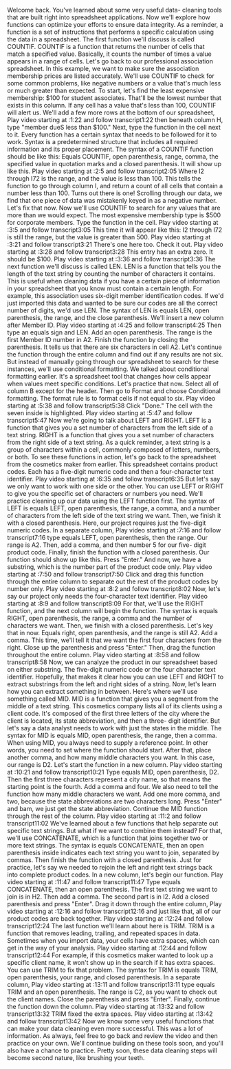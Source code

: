 
Welcome back. You've learned about some very useful data- cleaning tools that are built right into spreadsheet applications. Now we'll explore how functions can optimize your efforts to ensure data integrity. As a reminder, a function is a set of instructions that performs a specific calculation using the data in a spreadsheet. The first function we'll discuss is called COUNTIF. COUNTIF is a function that returns the number of cells that match a specified value. Basically, it counts the number of times a value appears in a range of cells. Let's go back to our professional association spreadsheet. In this example, we want to make sure the association membership prices are listed accurately. We'll use COUNTIF to check for some common problems, like negative numbers or a value that's much less or much greater than expected. To start, let's find the least expensive membership: $100 for student associates. That'll be the lowest number that exists in this column. If any cell has a value that's less than 100, COUNTIF will alert us. We'll add a few more rows at the bottom of our spreadsheet,
Play video starting at :1:22 and follow transcript1:22
then beneath column H, type "member dueS less than $100." Next, type the function in the cell next to it. Every function has a certain syntax that needs to be followed for it to work. Syntax is a predetermined structure that includes all required information and its proper placement. The syntax of a COUNTIF function should be like this: Equals COUNTIF, open parenthesis, range, comma, the specified value in quotation marks and a closed parenthesis. It will show up like this.
Play video starting at :2:5 and follow transcript2:05
Where I2 through I72 is the range, and the value is less than 100. This tells the function to go through column I, and return a count of all cells that contain a number less than 100. Turns out there is one! Scrolling through our data, we find that one piece of data was mistakenly keyed in as a negative number. Let's fix that now. Now we'll use COUNTIF to search for any values that are more than we would expect. The most expensive membership type is $500 for corporate members. Type the function in the cell.
Play video starting at :3:5 and follow transcript3:05
This time it will appear like this: I2 through I72 is still the range, but the value is greater than 500.
Play video starting at :3:21 and follow transcript3:21
There's one here too. Check it out.
Play video starting at :3:28 and follow transcript3:28
This entry has an extra zero. It should be $100.
Play video starting at :3:36 and follow transcript3:36
The next function we'll discuss is called LEN. LEN is a function that tells you the length of the text string by counting the number of characters it contains. This is useful when cleaning data if you have a certain piece of information in your spreadsheet that you know must contain a certain length. For example, this association uses six-digit member identification codes. If we'd just imported this data and wanted to be sure our codes are all the correct number of digits, we'd use LEN. The syntax of LEN is equals LEN, open parenthesis, the range, and the close parenthesis. We'll insert a new column after Member ID.
Play video starting at :4:25 and follow transcript4:25
Then type an equals sign and LEN. Add an open parenthesis. The range is the first Member ID number in A2. Finish the function by closing the parenthesis. It tells us that there are six characters in cell A2. Let's continue the function through the entire column and find out if any results are not six. But instead of manually going through our spreadsheet to search for these instances, we'll use conditional formatting. We talked about conditional formatting earlier. It's a spreadsheet tool that changes how cells appear when values meet specific conditions. Let's practice that now. Select all of column B except for the header. Then go to Format and choose Conditional formatting. The format rule is to format cells if not equal to six.
Play video starting at :5:38 and follow transcript5:38
Click "Done." The cell with the seven inside is highlighted.
Play video starting at :5:47 and follow transcript5:47
Now we're going to talk about LEFT and RIGHT. LEFT is a function that gives you a set number of characters from the left side of a text string. RIGHT is a function that gives you a set number of characters from the right side of a text string. As a quick reminder, a text string is a group of characters within a cell, commonly composed of letters, numbers, or both. To see these functions in action, let's go back to the spreadsheet from the cosmetics maker from earlier. This spreadsheet contains product codes. Each has a five-digit numeric code and then a four-character text identifier.
Play video starting at :6:35 and follow transcript6:35
But let's say we only want to work with one side or the other. You can use LEFT or RIGHT to give you the specific set of characters or numbers you need. We'll practice cleaning up our data using the LEFT function first. The syntax of LEFT is equals LEFT, open parenthesis, the range, a comma, and a number of characters from the left side of the text string we want. Then, we finish it with a closed parenthesis. Here, our project requires just the five-digit numeric codes. In a separate column,
Play video starting at :7:16 and follow transcript7:16
type equals LEFT, open parenthesis, then the range. Our range is A2. Then, add a comma, and then number 5 for our five- digit product code. Finally, finish the function with a closed parenthesis. Our function should show up like this. Press "Enter." And now, we have a substring, which is the number part of the product code only.
Play video starting at :7:50 and follow transcript7:50
Click and drag this function through the entire column to separate out the rest of the product codes by number only.
Play video starting at :8:2 and follow transcript8:02
Now, let's say our project only needs the four-character text identifier.
Play video starting at :8:9 and follow transcript8:09
For that, we'll use the RIGHT function, and the next column will begin the function. The syntax is equals RIGHT, open parenthesis, the range, a comma and the number of characters we want. Then, we finish with a closed parenthesis. Let's key that in now. Equals right, open parenthesis, and the range is still A2. Add a comma. This time, we'll tell it that we want the first four characters from the right. Close up the parenthesis and press "Enter." Then, drag the function throughout the entire column.
Play video starting at :8:58 and follow transcript8:58
Now, we can analyze the product in our spreadsheet based on either substring. The five-digit numeric code or the four character text identifier. Hopefully, that makes it clear how you can use LEFT and RIGHT to extract substrings from the left and right sides of a string. Now, let's learn how you can extract something in between. Here's where we'll use something called MID. MID is a function that gives you a segment from the middle of a text string. This cosmetics company lists all of its clients using a client code. It's composed of the first three letters of the city where the client is located, its state abbreviation, and then a three- digit identifier. But let's say a data analyst needs to work with just the states in the middle. The syntax for MID is equals MID, open parenthesis, the range, then a comma. When using MID, you always need to supply a reference point. In other words, you need to set where the function should start. After that, place another comma, and how many middle characters you want. In this case, our range is D2. Let's start the function in a new column.
Play video starting at :10:21 and follow transcript10:21
Type equals MID, open parenthesis, D2. Then the first three characters represent a city name, so that means the starting point is the fourth. Add a comma and four. We also need to tell the function how many middle characters we want. Add one more comma, and two, because the state abbreviations are two characters long. Press "Enter" and bam, we just get the state abbreviation. Continue the MID function through the rest of the column.
Play video starting at :11:2 and follow transcript11:02
We've learned about a few functions that help separate out specific text strings. But what if we want to combine them instead? For that, we'll use CONCATENATE, which is a function that joins together two or more text strings. The syntax is equals CONCATENATE, then an open parenthesis inside indicates each text string you want to join, separated by commas. Then finish the function with a closed parenthesis. Just for practice, let's say we needed to rejoin the left and right text strings back into complete product codes. In a new column, let's begin our function.
Play video starting at :11:47 and follow transcript11:47
Type equals CONCATENATE, then an open parenthesis. The first text string we want to join is in H2. Then add a comma. The second part is in I2. Add a closed parenthesis and press "Enter". Drag it down through the entire column,
Play video starting at :12:16 and follow transcript12:16
and just like that, all of our product codes are back together.
Play video starting at :12:24 and follow transcript12:24
The last function we'll learn about here is TRIM. TRIM is a function that removes leading, trailing, and repeated spaces in data. Sometimes when you import data, your cells have extra spaces, which can get in the way of your analysis.
Play video starting at :12:44 and follow transcript12:44
For example, if this cosmetics maker wanted to look up a specific client name, it won't show up in the search if it has extra spaces. You can use TRIM to fix that problem. The syntax for TRIM is equals TRIM, open parenthesis, your range, and closed parenthesis. In a separate column,
Play video starting at :13:11 and follow transcript13:11
type equals TRIM and an open parenthesis. The range is C2, as you want to check out the client names. Close the parenthesis and press "Enter". Finally, continue the function down the column.
Play video starting at :13:32 and follow transcript13:32
TRIM fixed the extra spaces.
Play video starting at :13:42 and follow transcript13:42
Now we know some very useful functions that can make your data cleaning even more successful. This was a lot of information. As always, feel free to go back and review the video and then practice on your own. We'll continue building on these tools soon, and you'll also have a chance to practice. Pretty soon, these data cleaning steps will become second nature, like brushing your teeth.